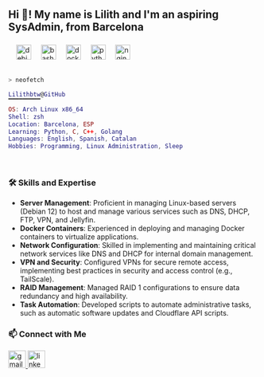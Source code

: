 <h2 align="left">Hi 👋! My name is Lilith and I'm an aspiring SysAdmin, from Barcelona</h2>

###

<div align="left">
  <img width="12" />
  <img src="https://cdn.jsdelivr.net/gh/devicons/devicon/icons/debian/debian-plain.svg" height="30" alt="debian logo"  />
  <img width="12" />
  <img src="https://cdn.jsdelivr.net/gh/devicons/devicon/icons/bash/bash-original.svg" height="30" alt="bash logo"  />
  <img width="12" />
  <img src="https://cdn.jsdelivr.net/gh/devicons/devicon/icons/docker/docker-original.svg" height="30" alt="docker logo"  />
  <img width="12" />
  <img src="https://cdn.jsdelivr.net/gh/devicons/devicon/icons/python/python-original.svg" height="30" alt="python logo"  />
  <img width="12" />
  <img src="https://cdn.jsdelivr.net/gh/devicons/devicon/icons/nginx/nginx-original.svg" height="30" alt="nginx logo"  />
  <img width="12" />
</div>
<br>

```zsh
> neofetch
```



```lua
Lilithbtw@GitHub
▔▔▔▔▔▔▔▔▔
OS: Arch Linux x86_64
Shell: zsh
Location: Barcelona, ESP
Learning: Python, C, C++, Golang
Languages: English, Spanish, Catalan
Hobbies: Programming, Linux Administration, Sleep
```

<br>

### 🛠️ Skills and Expertise

- **Server Management**: Proficient in managing Linux-based servers (Debian 12) to host and manage various services such as DNS, DHCP, FTP, VPN, and Jellyfin.
- **Docker Containers**: Experienced in deploying and managing Docker containers to virtualize applications.
- **Network Configuration**: Skilled in implementing and maintaining critical network services like DNS and DHCP for internal domain management.
- **VPN and Security**: Configured VPNs for secure remote access, implementing best practices in security and access control (e.g., TailScale).
- **RAID Management**: Managed RAID 1 configurations to ensure data redundancy and high availability.
- **Task Automation**: Developed scripts to automate administrative tasks, such as automatic software updates and Cloudflare API scripts.

### 📫 Connect with Me

<div align="left">
  <a href="mailto:lili.macias@proton.me" target="_blank">
    <img src="https://img.shields.io/static/v1?message=Gmail&logo=gmail&label=&color=D14836&logoColor=white&labelColor=&style=for-the-badge" height="35" alt="gmail logo"  />
  </a>
  <a href="https://www.linkedin.com/in/lilith-macías-pérez-025277323" target="_blank">
    <img src="https://img.shields.io/static/v1?message=LinkedIn&logo=linkedin&label=&color=0077B5&logoColor=white&labelColor=&style=for-the-badge" height="35" alt="linkedin logo"  />
  </a>    
</div>
